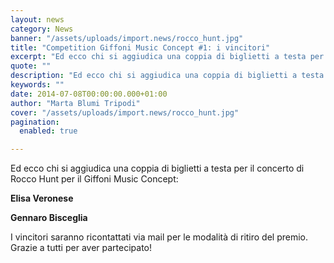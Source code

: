 ```yaml
---
layout: news
category: News
banner: "/assets/uploads/import.news/rocco_hunt.jpg"
title: "Competition Giffoni Music Concept #1: i vincitori"
excerpt: "Ed ecco chi si aggiudica una coppia di biglietti a testa per il concerto di Rocco Hunt per il Giffoni Music Concept: Elisa Veronese Gennaro Bisceglia I vincitori saranno ricontattati via mail per le modalità di ritiro del premio. Grazie a tutti per aver partecipato!"
quote: ""
description: "Ed ecco chi si aggiudica una coppia di biglietti a testa per il concerto di Rocco Hunt per il Giffoni Music Concept: Elisa Veronese Gennaro Bisceglia I vincitori saranno ricontattati via mail per le modalità di ritiro del premio. Grazie a tutti per aver partecipato!"
keywords: ""
date: 2014-07-08T00:00:00.000+01:00
author: "Marta Blumi Tripodi"
cover: "/assets/uploads/import.news/rocco_hunt.jpg"
pagination:
  enabled: true

---
```


[](https://hotmc.com/wp-content/uploads/2014/06/rocco%5Fhunt.jpg)

Ed ecco chi si aggiudica una coppia di biglietti a testa per il concerto di Rocco Hunt per il Giffoni Music Concept:

**Elisa Veronese**

**Gennaro Bisceglia**

I vincitori saranno ricontattati via mail per le modalità di ritiro del premio. Grazie a tutti per aver partecipato!